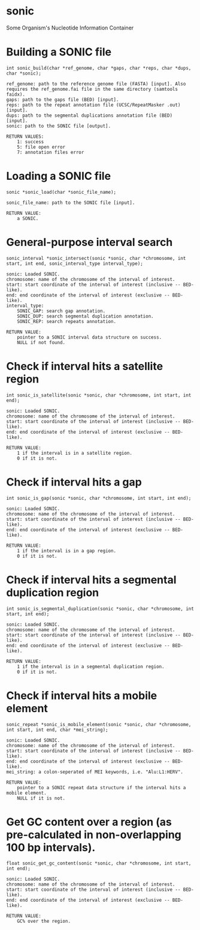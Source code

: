 # sonic
Some Organism's Nucleotide Information Container


# Building a SONIC file

	int sonic_build(char *ref_genome, char *gaps, char *reps, char *dups, char *sonic);

	ref_genome: path to the reference genome file (FASTA) [input]. Also requires the ref_genome.fai file in the same directory (samtools faidx).
	gaps: path to the gaps file (BED) [input].
	reps: path to the repeat annotation file (UCSC/RepeatMasker .out) [input].
	dups: path to the segmental duplications annotation file (BED) [input].
	sonic: path to the SONIC file [output].
	
	RETURN VALUES:
		1: success
		5: file open error
		7: annotation files error
		

# Loading a SONIC file

	sonic *sonic_load(char *sonic_file_name);

	sonic_file_name: path to the SONIC file [input].

	RETURN VALUE:
		a SONIC.

# General-purpose interval search

	sonic_interval *sonic_intersect(sonic *sonic, char *chromosome, int start, int end, sonic_interval_type interval_type);

	sonic: Loaded SONIC.
	chromosome: name of the chromosome of the interval of interest.
	start: start coordinate of the interval of interest (inclusive -- BED-like).
	end: end coordinate of the interval of interest (exclusive -- BED-like).
	interval_type:
		SONIC_GAP: search gap annotation.
		SONIC_DUP: search segmental duplication annotation.
		SONIC_REP: search repeats annotation.

	RETURN VALUE:
		pointer to a SONIC interval data structure on success.
		NULL if not found.

# Check if interval hits a satellite region

	int sonic_is_satellite(sonic *sonic, char *chromosome, int start, int end);

	sonic: Loaded SONIC.
	chromosome: name of the chromosome of the interval of interest.
	start: start coordinate of the interval of interest (inclusive -- BED-like).
	end: end coordinate of the interval of interest (exclusive -- BED-like).

	RETURN VALUE:
		1 if the interval is in a satellite region.
		0 if it is not.

# Check if interval hits a gap

	int sonic_is_gap(sonic *sonic, char *chromosome, int start, int end);

	sonic: Loaded SONIC.
	chromosome: name of the chromosome of the interval of interest.
	start: start coordinate of the interval of interest (inclusive -- BED-like).
	end: end coordinate of the interval of interest (exclusive -- BED-like).

	RETURN VALUE:
		1 if the interval is in a gap region.
		0 if it is not.

# Check if interval hits a segmental duplication region

	int sonic_is_segmental_duplication(sonic *sonic, char *chromosome, int start, int end);

	sonic: Loaded SONIC.
	chromosome: name of the chromosome of the interval of interest.
	start: start coordinate of the interval of interest (inclusive -- BED-like).
	end: end coordinate of the interval of interest (exclusive -- BED-like).

	RETURN VALUE:
		1 if the interval is in a segmental duplication region.
		0 if it is not.

# Check if interval hits a mobile element

	sonic_repeat *sonic_is_mobile_element(sonic *sonic, char *chromosome, int start, int end, char *mei_string);

	sonic: Loaded SONIC.
	chromosome: name of the chromosome of the interval of interest.
	start: start coordinate of the interval of interest (inclusive -- BED-like).
	end: end coordinate of the interval of interest (exclusive -- BED-like).
	mei_string: a colon-seperated of MEI keywords, i.e. "Alu:L1:HERV".

	RETURN VALUE:
		pointer to a SONIC repeat data structure if the interval hits a mobile element.
		NULL if it is not.

# Get GC content over a region (as pre-calculated in non-overlapping 100 bp intervals).

	float sonic_get_gc_content(sonic *sonic, char *chromosome, int start, int end);

	sonic: Loaded SONIC.
	chromosome: name of the chromosome of the interval of interest.
	start: start coordinate of the interval of interest (inclusive -- BED-like).
	end: end coordinate of the interval of interest (exclusive -- BED-like).

	RETURN VALUE:
		GC% over the region.
	
